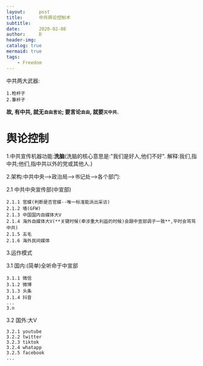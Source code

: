 ```yaml
---
layout:     post
title:      中共舆论控制术
subtitle:   
date:       2020-02-08
author:     D
header-img: 
catalog: true
mermaid: true
tags:
    - Freedom
---
```


中共两大武器:<br>

```
1.枪杆子  
2.筆杆子
```

**故, 有中共, 就无`自由言论`; 要言论`自由`, 就要`灭中共`.**

# 舆论控制

1.中共宣传机器功能:**洗脑**(洗脑的核心意思是:"我们是好人,他们不好". 解释:我们,指中共;他们,指中共以外的党或其他人.)<br>

2.架构:中共中央-->政治局-->书记处-->各个部门:<br>

2.1 中共中央宣传部(中宣部)
```
2.1.1 官媒(判断是否官媒--唯一标准能派出采访)
2.1.2 墙(GFW)
2.1.3 中国国内自媒体大V
2.1.4 海外自媒体大V(**关键时候(牵涉重大利益的时候)会跟中宣部调子一致**,平时会骂骂中共)
2.1.5 五毛
2.1.6 海外民间媒体
```

3.运作模式<br>

3.1 国内:(简单)全听命于中宣部
```
3.1.1 微信
3.1.2 微博
3.1.3 头条
3.1.4 抖音
...
3.n
```

3.2 国外:大V
```
3.2.1 youtube
3.2.2 twitter
3.2.3 tiktok
3.2.4 whatapp
3.2.5 facebook
...
```




